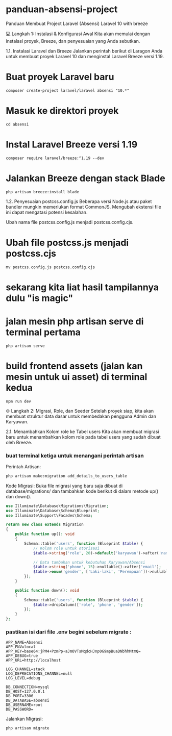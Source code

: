 # panduan-absensi-project
Panduan Membuat Project Laravel (Absensi) Laravel 10 with breeze

💻 Langkah 1: Instalasi & Konfigurasi Awal
Kita akan memulai dengan instalasi proyek, Breeze, dan penyesuaian yang Anda sebutkan.

1.1. Instalasi Laravel dan Breeze
Jalankan perintah berikut di Laragon Anda untuk membuat proyek Laravel 10 dan menginstal Laravel Breeze versi 1.19.

# Buat proyek Laravel baru
```
composer create-project laravel/laravel absensi "10.*"
```
# Masuk ke direktori proyek
```
cd absensi
```
# Instal Laravel Breeze versi 1.19
```
composer require laravel/breeze:^1.19 --dev
```
# Jalankan Breeze dengan stack Blade
```
php artisan breeze:install blade
```
1.2. Penyesuaian postcss.config.js
Beberapa versi Node.js atau paket bundler mungkin memerlukan format CommonJS. Mengubah ekstensi file ini dapat mengatasi potensi kesalahan.

Ubah nama file postcss.config.js menjadi postcss.config.cjs.
# Ubah file postcss.js menjadi postcss.cjs
```
mv postcss.config.js postcss.config.cjs 
```
# sekarang kita liat hasil tampilannya dulu "is magic"
# jalan mesin php artisan serve di terminal pertama 
```
php artisan serve
```
# build frontend assets (jalan kan mesin untuk ui asset) di terminal kedua
```
npm run dev
```
⚙️ Langkah 2: Migrasi, Role, dan Seeder
Setelah proyek siap, kita akan membuat struktur data dasar untuk membedakan pengguna Admin dan Karyawan.

2.1. Menambahkan Kolom role ke Tabel users
Kita akan membuat migrasi baru untuk menambahkan kolom role pada tabel users yang sudah dibuat oleh Breeze.
### buat terminal ketiga untuk menangani perintah artisan
Perintah Artisan:

```Bash
php artisan make:migration add_details_to_users_table
```
Kode Migrasi:
Buka file migrasi yang baru saja dibuat di database/migrations/ dan tambahkan kode berikut di dalam metode up() dan down().

```PHP
use Illuminate\Database\Migrations\Migration;
use Illuminate\Database\Schema\Blueprint;
use Illuminate\Support\Facades\Schema;

return new class extends Migration
{
    public function up(): void
    {
        Schema::table('users', function (Blueprint $table) {
            // Kolom role untuk otorisasi
            $table->string('role', 20)->default('karyawan')->after('name');

            // Data tambahan untuk kebutuhan Karyawan/Absensi
            $table->string('phone', 15)->nullable()->after('email');
            $table->enum('gender', ['Laki-laki', 'Perempuan'])->nullable()->after('phone');
        });
    }

    public function down(): void
    {
        Schema::table('users', function (Blueprint $table) {
            $table->dropColumn(['role', 'phone', 'gender']);
        });
    }
};
```

### pastikan isi dari file .env begini sebelum migrate :
```
APP_NAME=Absensi
APP_ENV=local
APP_KEY=base64:jPM4+PzmPp+aJmOVTsMqdcHJnp0G9mpBuaDNbhhMtmQ=
APP_DEBUG=true
APP_URL=http://localhost

LOG_CHANNEL=stack
LOG_DEPRECATIONS_CHANNEL=null
LOG_LEVEL=debug

DB_CONNECTION=mysql
DB_HOST=127.0.0.1
DB_PORT=3306
DB_DATABASE=absensi
DB_USERNAME=root
DB_PASSWORD=
```

Jalankan Migrasi:

```Bash
php artisan migrate
```

